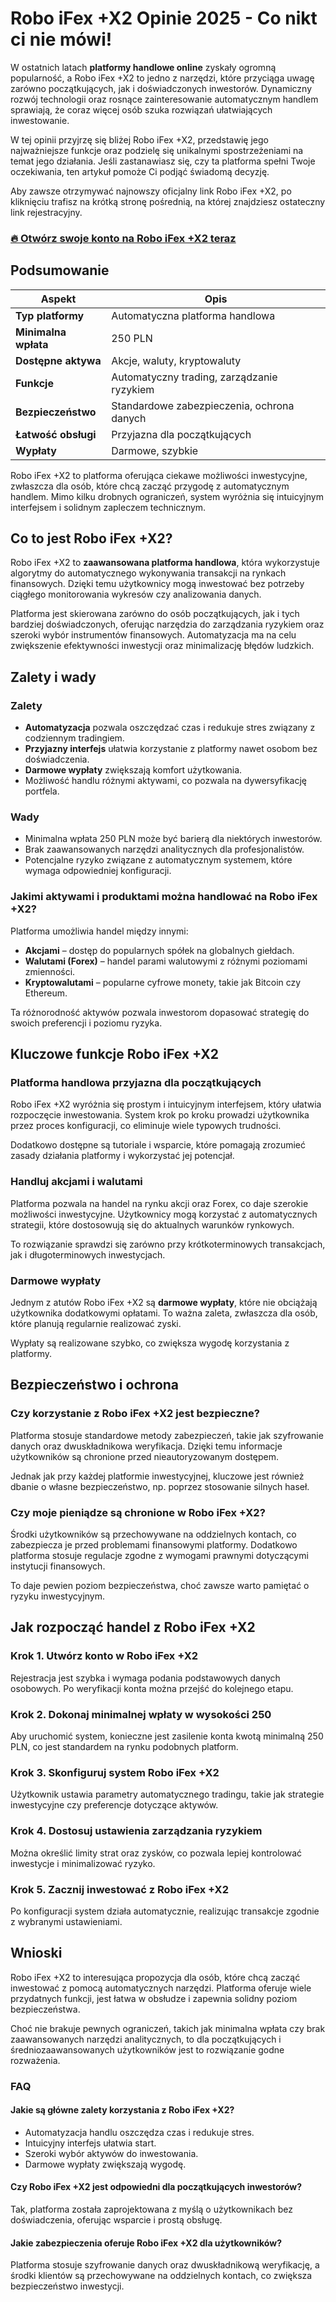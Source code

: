 # Robo iFex +X2 Opinie 2025 - Co nikt ci nie mówi!
 

W ostatnich latach **platformy handlowe online** zyskały ogromną popularność, a Robo iFex +X2 to jedno z narzędzi, które przyciąga uwagę zarówno początkujących, jak i doświadczonych inwestorów. Dynamiczny rozwój technologii oraz rosnące zainteresowanie automatycznym handlem sprawiają, że coraz więcej osób szuka rozwiązań ułatwiających inwestowanie.

W tej opinii przyjrzę się bliżej Robo iFex +X2, przedstawię jego najważniejsze funkcje oraz podzielę się unikalnymi spostrzeżeniami na temat jego działania. Jeśli zastanawiasz się, czy ta platforma spełni Twoje oczekiwania, ten artykuł pomoże Ci podjąć świadomą decyzję.

Aby zawsze otrzymywać najnowszy oficjalny link Robo iFex +X2, po kliknięciu trafisz na krótką stronę pośrednią, na której znajdziesz ostateczny link rejestracyjny.

### [🔥 Otwórz swoje konto na Robo iFex +X2 teraz](https://github.com/Ramiro74Rice/Rectangle/tree/main//blob/main/52pl.md)
## Podsumowanie

| Aspekt                     | Opis                                      |
|----------------------------|-------------------------------------------|
| **Typ platformy**          | Automatyczna platforma handlowa           |
| **Minimalna wpłata**       | 250 PLN                                   |
| **Dostępne aktywa**        | Akcje, waluty, kryptowaluty                |
| **Funkcje**                | Automatyczny trading, zarządzanie ryzykiem |
| **Bezpieczeństwo**         | Standardowe zabezpieczenia, ochrona danych|
| **Łatwość obsługi**        | Przyjazna dla początkujących               |
| **Wypłaty**                | Darmowe, szybkie                           |

Robo iFex +X2 to platforma oferująca ciekawe możliwości inwestycyjne, zwłaszcza dla osób, które chcą zacząć przygodę z automatycznym handlem. Mimo kilku drobnych ograniczeń, system wyróżnia się intuicyjnym interfejsem i solidnym zapleczem technicznym.

## Co to jest Robo iFex +X2?

Robo iFex +X2 to **zaawansowana platforma handlowa**, która wykorzystuje algorytmy do automatycznego wykonywania transakcji na rynkach finansowych. Dzięki temu użytkownicy mogą inwestować bez potrzeby ciągłego monitorowania wykresów czy analizowania danych.

Platforma jest skierowana zarówno do osób początkujących, jak i tych bardziej doświadczonych, oferując narzędzia do zarządzania ryzykiem oraz szeroki wybór instrumentów finansowych. Automatyzacja ma na celu zwiększenie efektywności inwestycji oraz minimalizację błędów ludzkich.

## Zalety i wady

### Zalety

- **Automatyzacja** pozwala oszczędzać czas i redukuje stres związany z codziennym tradingiem.
- **Przyjazny interfejs** ułatwia korzystanie z platformy nawet osobom bez doświadczenia.
- **Darmowe wypłaty** zwiększają komfort użytkowania.
- Możliwość handlu różnymi aktywami, co pozwala na dywersyfikację portfela.

### Wady

- Minimalna wpłata 250 PLN może być barierą dla niektórych inwestorów.
- Brak zaawansowanych narzędzi analitycznych dla profesjonalistów.
- Potencjalne ryzyko związane z automatycznym systemem, które wymaga odpowiedniej konfiguracji.

### Jakimi aktywami i produktami można handlować na Robo iFex +X2?

Platforma umożliwia handel między innymi:

- **Akcjami** – dostęp do popularnych spółek na globalnych giełdach.
- **Walutami (Forex)** – handel parami walutowymi z różnymi poziomami zmienności.
- **Kryptowalutami** – popularne cyfrowe monety, takie jak Bitcoin czy Ethereum.

Ta różnorodność aktywów pozwala inwestorom dopasować strategię do swoich preferencji i poziomu ryzyka.

## Kluczowe funkcje Robo iFex +X2

### Platforma handlowa przyjazna dla początkujących

Robo iFex +X2 wyróżnia się prostym i intuicyjnym interfejsem, który ułatwia rozpoczęcie inwestowania. System krok po kroku prowadzi użytkownika przez proces konfiguracji, co eliminuje wiele typowych trudności.

Dodatkowo dostępne są tutoriale i wsparcie, które pomagają zrozumieć zasady działania platformy i wykorzystać jej potencjał.

### Handluj akcjami i walutami

Platforma pozwala na handel na rynku akcji oraz Forex, co daje szerokie możliwości inwestycyjne. Użytkownicy mogą korzystać z automatycznych strategii, które dostosowują się do aktualnych warunków rynkowych.

To rozwiązanie sprawdzi się zarówno przy krótkoterminowych transakcjach, jak i długoterminowych inwestycjach.

### Darmowe wypłaty

Jednym z atutów Robo iFex +X2 są **darmowe wypłaty**, które nie obciążają użytkownika dodatkowymi opłatami. To ważna zaleta, zwłaszcza dla osób, które planują regularnie realizować zyski.

Wypłaty są realizowane szybko, co zwiększa wygodę korzystania z platformy.

## Bezpieczeństwo i ochrona

### Czy korzystanie z Robo iFex +X2 jest bezpieczne?

Platforma stosuje standardowe metody zabezpieczeń, takie jak szyfrowanie danych oraz dwuskładnikowa weryfikacja. Dzięki temu informacje użytkowników są chronione przed nieautoryzowanym dostępem.

Jednak jak przy każdej platformie inwestycyjnej, kluczowe jest również dbanie o własne bezpieczeństwo, np. poprzez stosowanie silnych haseł.

### Czy moje pieniądze są chronione w Robo iFex +X2?

Środki użytkowników są przechowywane na oddzielnych kontach, co zabezpiecza je przed problemami finansowymi platformy. Dodatkowo platforma stosuje regulacje zgodne z wymogami prawnymi dotyczącymi instytucji finansowych.

To daje pewien poziom bezpieczeństwa, choć zawsze warto pamiętać o ryzyku inwestycyjnym.

## Jak rozpocząć handel z Robo iFex +X2

### Krok 1. Utwórz konto w Robo iFex +X2

Rejestracja jest szybka i wymaga podania podstawowych danych osobowych. Po weryfikacji konta można przejść do kolejnego etapu.

### Krok 2. Dokonaj minimalnej wpłaty w wysokości 250

Aby uruchomić system, konieczne jest zasilenie konta kwotą minimalną 250 PLN, co jest standardem na rynku podobnych platform.

### Krok 3. Skonfiguruj system Robo iFex +X2

Użytkownik ustawia parametry automatycznego tradingu, takie jak strategie inwestycyjne czy preferencje dotyczące aktywów.

### Krok 4. Dostosuj ustawienia zarządzania ryzykiem

Można określić limity strat oraz zysków, co pozwala lepiej kontrolować inwestycje i minimalizować ryzyko.

### Krok 5. Zacznij inwestować z Robo iFex +X2

Po konfiguracji system działa automatycznie, realizując transakcje zgodnie z wybranymi ustawieniami.

## Wnioski

Robo iFex +X2 to interesująca propozycja dla osób, które chcą zacząć inwestować z pomocą automatycznych narzędzi. Platforma oferuje wiele przydatnych funkcji, jest łatwa w obsłudze i zapewnia solidny poziom bezpieczeństwa.

Choć nie brakuje pewnych ograniczeń, takich jak minimalna wpłata czy brak zaawansowanych narzędzi analitycznych, to dla początkujących i średniozaawansowanych użytkowników jest to rozwiązanie godne rozważenia.

### FAQ

#### Jakie są główne zalety korzystania z Robo iFex +X2?

- Automatyzacja handlu oszczędza czas i redukuje stres.
- Intuicyjny interfejs ułatwia start.
- Szeroki wybór aktywów do inwestowania.
- Darmowe wypłaty zwiększają wygodę.

#### Czy Robo iFex +X2 jest odpowiedni dla początkujących inwestorów?

Tak, platforma została zaprojektowana z myślą o użytkownikach bez doświadczenia, oferując wsparcie i prostą obsługę.

#### Jakie zabezpieczenia oferuje Robo iFex +X2 dla użytkowników?

Platforma stosuje szyfrowanie danych oraz dwuskładnikową weryfikację, a środki klientów są przechowywane na oddzielnych kontach, co zwiększa bezpieczeństwo inwestycji.